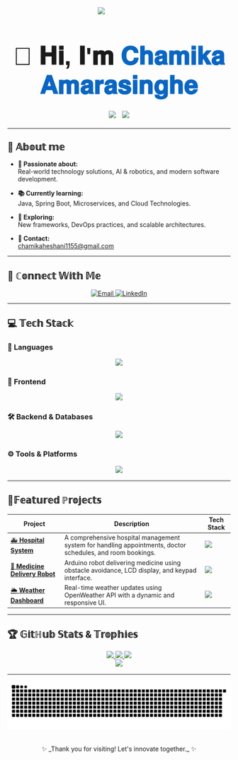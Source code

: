 <!-- Intro Section -->
<picture>
  <img align="right" src="https://media.giphy.com/media/SWoSkN6DxTszqIKEqv/giphy.gif" width="300px">
</picture>

<div align="center" style="font-family: Arial, sans-serif;">
  <h1 style="font-size: 3.5rem; margin-bottom: 0.2rem; font-weight: 800;">
    👋 𝐇𝐢, 𝐈'𝐦 <span style="color:#0a66c2; font-weight: 900;">𝐂𝐡𝐚𝐦𝐢𝐤𝐚 𝐀𝐦𝐚𝐫𝐚𝐬𝐢𝐧𝐠𝐡𝐞</span>
  </h1>

  <p style="margin-bottom: 0.2rem; font-size: 1.2rem; font-weight: 600;">
    <img src="https://img.shields.io/badge/Software_Engineering-Student-0a66c2?style=for-the-badge&logo=appveyor&logoColor=white" style="margin: 4px; font-weight: bold;" />
    <img src="https://img.shields.io/badge/Full--Stack_Developer-0a66c2?style=for-the-badge&logo=react&logoColor=white" style="margin: 4px; font-weight: bold;" />
  </p>
</div>





---
## 👤 𝔸𝕓𝕠𝕦𝕥 𝕞𝕖 

- **🎯 Passionate about:**  
  Real-world technology solutions, AI & robotics, and modern software development.

- **📚 Currently learning:**  
  Java, Spring Boot, Microservices, and Cloud Technologies.

- **🔭 Exploring:**  
  New frameworks, DevOps practices, and scalable architectures.

- **📧 Contact:**  
  [chamikaheshani1155@gmail.com](mailto:chamikaheshani1155@gmail.com)


---

## 🔗 ℂ𝕠𝕟𝕟𝕖𝕔𝕥 𝕎𝕚𝕥𝕙 𝕄𝕖
<p align="center">
  <a href="mailto:chamikaheshani1155@gmail.com" target="_blank">
    <img src="https://skillicons.dev/icons?i=gmail" width="40" alt="Email"/>
  </a>
  <a href="https://linkedin.com/in/chamika-amarasinghe-9293091b0" target="_blank">
    <img src="https://skillicons.dev/icons?i=linkedin" width="40" alt="LinkedIn"/>
  </a>
</p>

---

## 💻 𝕋𝕖𝕔𝕙 𝕊𝕥𝕒𝕔𝕜

### 🧠 Languages
<p align="center">
  <img src="https://skillicons.dev/icons?i=java,python,js,ts,cpp,c,cs" height="40" />
</p>

### 🎨 Frontend
<p align="center">
  <img src="https://skillicons.dev/icons?i=html,css,react,angular,tailwind,bootstrap" height="40" />
</p>

### 🛠️ Backend & Databases
<p align="center">
  <img src="https://skillicons.dev/icons?i=spring,nodejs,express,php,mysql,mongodb" height="40" />
</p>

### ⚙️ Tools & Platforms
<p align="center">
  <img src="https://skillicons.dev/icons?i=arduino,figma,postman,vscode,git,github" height="40" />
</p>

---

## 🚀𝔽𝕖𝕒𝕥𝕦𝕣𝕖𝕕 ℙ𝕣𝕠𝕛𝕖𝕔𝕥𝕤

| Project | Description | Tech Stack |
|---------|-------------|------------|
| [🚑 **Hospital System**](https://github.com/chamika-h/hospital-frontend) | A comprehensive hospital management system for handling appointments, doctor schedules, and room bookings. | <img src="https://skillicons.dev/icons?i=react,spring,mysql" height="25" /> |
| [🤖 **Medicine Delivery Robot**](https://github.com/chamika-h/medicine-delivery-robot) | Arduino robot delivering medicine using obstacle avoidance, LCD display, and keypad interface. | <img src="https://skillicons.dev/icons?i=arduino,cpp" height="25" /> |
| [🌦️ **Weather Dashboard**](https://github.com/chamika-h/weather-dashboard) | Real-time weather updates using OpenWeather API with a dynamic and responsive UI. | <img src="https://skillicons.dev/icons?i=html,css,js" height="25" /> |

---

## 🏆 𝔾𝕚𝕥ℍ𝕦𝕓 𝕊𝕥𝕒𝕥𝕤 & 𝕋𝕣𝕠𝕡𝕙𝕚𝕖𝕤
<div align="center">
  <a href="https://github.com/chamika-h">
    <img height="160" src="https://github-readme-stats.vercel.app/api?username=chamika-h&show_icons=true&theme=gruvbox&count_private=true&hide_title=true" />
    <img height="160" src="https://github-readme-stats.vercel.app/api/top-langs/?username=chamika-h&layout=compact&theme=gruvbox&hide_title=true" />
    <img height="160" src="https://github-readme-streak-stats.herokuapp.com/?user=chamika-h&theme=gruvbox" />
  </a>

  <br />

  <a href="https://github.com/ryo-ma/github-profile-trophy">
    <img src="https://github-profile-trophy.vercel.app/?username=chamika-h&theme=gruvbox&no-bg=true&no-frame=true&row=1&column=7" />
  </a>
</div>

---

<p align="center">
  <img src="https://github.com/7oSkaaa/7oSkaaa/blob/output/github-contribution-grid-snake.svg" alt="Snake Game"/>
</p>

<div align="center" style="margin-top: 2rem;">
  ✨ _Thank you for visiting! Let's innovate together._ ✨

</div>
